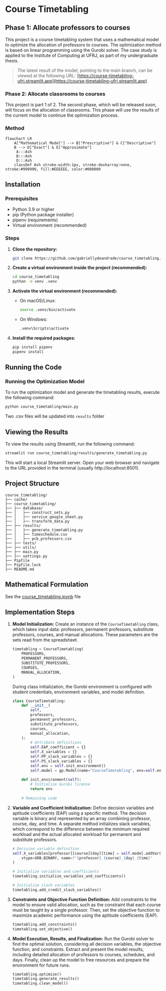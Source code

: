 # Course Timetabling

## Phase 1: Allocate professors to courses

This project is a course timetabling system that uses a mathematical model to optimize the allocation of professors to courses. The optimization method is based on linear programming using the Gurobi solver. The case study is applied to the Institute of Computing at UFRJ, as part of my undergraduate thesis.

> The latest result of the model, pointing to the main branch, can be viewed at the following URL: [https://course-timetabling-ufrj.streamlit.app](https://course-timetabling-ufrj.streamlit.app)

### Phase 2: Allocate classrooms to courses
This project is part 1 of 2. The second phase, which will be released soon, will focus on the allocation of classrooms. This phase will use the results of the current model to continue the optimization process.

### Method

```mermaid
flowchart LR
    A["Mathematical Model"] --> B["Prescriptive"] & C["Descriptive"]
    B --> D["Exact"] & E["Approximate"]
     A:::Ash
     B:::Ash
     D:::Ash
    classDef Ash stroke-width:1px, stroke-dasharray:none, stroke:#999999, fill:#EEEEEE, color:#000000   
```

## Installation

### Prerequisites

- Python 3.9 or higher
- pip (Python package installer)
- pipenv (requirements)
- Virtual environment (recommended)

### Steps

1. **Clone the repository:**

    ```sh
    git clone https://github.com/gabriellydeandrade/course_timetabling.git
    ```

2. **Create a virtual environment inside the project (recommended):**

    ```sh
    cd course_timetabling
    python -m venv .venv
    ```

3. **Activate the virtual environment (recommended):**

    - On macOS/Linux:

        ```sh
        source .venv/bin/activate
        ```

    - On Windows:

        ```sh
        .venv\Scripts\activate
        ```

4. **Install the required packages:**

    ```sh
    pip install pipenv
    pipenv install
    ```

## Running the Code

### Running the Optimization Model

To run the optimization model and generate the timetabling results, execute the following command:

```sh
python course_timetabling/main.py
```

Two .csv files will be updated into `results` folder

## Viewing the Results

To view the results using Streamlit, run the following command:

```sh
streamlit run course_timetabling/results/generate_timetabling.py
```

This will start a local Streamlit server. Open your web browser and navigate to the URL provided in the terminal (usually http://localhost:8501).

## Project Structure

```
course_timetabling/
├── cache/
├── course_timetabling/
├── ├── database/
├── │   ├── construct_sets.py
├── │   ├── service_google_sheet.py
├── │   ├── transform_data.py
├── ├── results/
├── │   ├── generate_timetabling.py
├── │   ├── timeschedule.csv
├── │   ├── pcb_professors.csv
├── ├── tests/
├── ├── utils/
├── ├── main.py
├── ├── settings.py
├── Pipfile
├── Pipfile.lock
├── README.md
```

## Mathematical Formulation

See the [course_timetabling.ipynb](course_timetabling.ipynb) file

## Implementation Steps

1. **Model Initialization:** Create an instance of the `CourseTimetabling` class, which takes input data: professors, permanent professors, substitute professors, courses, and manual allocations. These parameters are the sets read from the spreadsheet.

    ```python
    timetabling = CourseTimetabling(
        PROFESSORS,
        PERMANENT_PROFESSORS,
        SUBSTITUTE_PROFESSORS,
        COURSES,
        MANUAL_ALLOCATION,
    )
    ```

    During class initialization, the Gurobi environment is configured with student credentials, environment variables, and model definition.

    ```python
    class CourseTimetabling:
        def __init__(
            self,
            professors,
            permanent_professors,
            substitute_professors,
            courses,
            manual_allocation,
        ):
            # Attribute definitions
            self.EAP_coefficient = {}
            self.X_variables = {}
            self.PP_slack_variables = {}
            self.PS_slack_variables = {}
            self.env = self.init_environment()
            self.model = gp.Model(name="CourseTimetabling", env=self.env)
        
        def init_environment(self):
            # Initialize Gurobi license
            return env
            
        # Remaining code
    ```

2. **Variable and Coefficient Initialization:** Define decision variables and aptitude coefficients (EAP) using a specific method. The decision variable is binary and represented by an array combining professor, course, day, and time. A separate method initializes slack variables, which correspond to the difference between the minimum required workload and the actual allocated workload for permanent and substitute professors.

    ```python
    # Decision variable definition
    self.X_variables[professor][course][day][time] = self.model.addVar(
        vtype=GRB.BINARY, name=f"{professor}_{course}_{day}_{time}"
    )

    # Initialize variables and coefficients
    timetabling.initialize_variables_and_coefficients()

    # Initialize slack variables
    timetabling.add_credit_slack_variables()
    ```

3. **Constraints and Objective Function Definition:** Add constraints to the model to ensure valid allocation, such as the constraint that each course must be taught by a single professor. Then, set the objective function to maximize academic performance using the aptitude coefficients (EAP).

    ```python
    timetabling.add_constraints()
    timetabling.set_objective()
    ```

4. **Model Execution, Results, and Finalization:** Run the Gurobi solver to find the optimal solution, considering all decision variables, the objective function, and constraints. Extract and present the model results, including detailed allocation of professors to courses, schedules, and days. Finally, clean up the model to free resources and prepare the environment for future runs.

    ```python
    timetabling.optimize()
    timetabling.generate_results()
    timetabling.clean_model()
    ```

